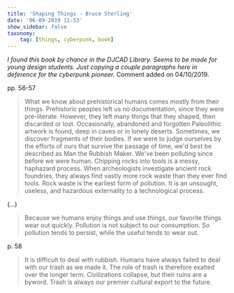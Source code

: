 ```yaml
---
title: 'Shaping Things - Bruce Sterling'
date: '06-09-2019 11:53'
show_sidebar: false
taxonomy:
    tag: [things, cyberpunk, book]
---
```


*I found this book by chance in the DJCAD Library. Seems to be made for young design students. Just copying a couple paragraphs here in deference for the cyberpunk pioneer.* Comment added on 04/10/2019.

pp. 56-57

> What we know about prehistorical humans comes mostly from their things. Prehistoric peoples left us no documentation, since they were pre-literate. However, they left many things that they shaped, then discarded or lost. Occasionally, abandoned and forgotten Paleolithic artwork is found, deep in caves or in lonely deserts. Sometimes, we discover fragments of their bodies.
> If we were to judge ourselves by the efforts of ours that survive the passage of time, we'd best be described as Man the Rubbish Maker. We've been polluting since before we were human. Chipping rocks into tools is a messy, haphazard process. When archeologists investigate ancient rock foundries, they always find vastly more rock waste than they ever find tools. Rock waste is the earliest form of pollution. It is an unsought, useless, and hazardous externality to a technological process.

(...)

> Because we humans enjoy things and use things, our favorite things wear out quickly. Pollution is not subject to our consumption. So pollution tends to persist, while the useful tends to wear out.

p. 58

> It is difficult to deal with rubbish. Humans have always failed to deal with our trash as we made it. The role of trash is therefore exalted over the longer term. Civilizations collapse, but their ruins are a byword. Trash is always our premier cultural export to the future.

